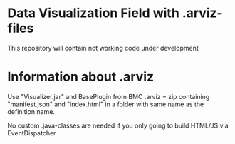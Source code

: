 # Data Visualization Field with .arviz-files
This repository will contain not working code under development


# Information about .arviz
Use "Visualizer.jar" and BasePlugin from BMC
.arviz = zip containing "manifest.json" and "index.html" in a folder with same name as the definition name.

No custom .java-classes are needed if you only going to build HTML/JS via EventDispatcher



